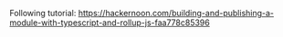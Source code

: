 Following tutorial:
https://hackernoon.com/building-and-publishing-a-module-with-typescript-and-rollup-js-faa778c85396

